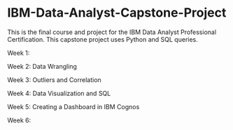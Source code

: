 # IBM-Data-Analyst-Capstone-Project
This is the final course and project for the IBM Data Analyst Professional Certification. This capstone project uses Python and SQL queries.

Week 1:

Week 2: Data Wrangling

Week 3: Outliers and Correlation

Week 4: Data Visualization and SQL

Week 5: Creating a Dashboard in IBM Cognos

Week 6:
